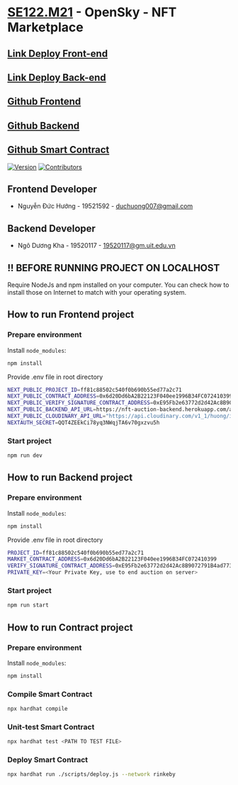 # [SE122.M21][web_link] - OpenSky - NFT Marketplace

## [Link Deploy Front-end][frontend_deploy_link]

## [Link Deploy Back-end][backend_deploy_link]

## [Github Frontend][github_frontend]

## [Github Backend][github_backend]

## [Github Smart Contract][github_smart_contract]

[![Version](https://img.shields.io/badge/version-0.0.1-brightgreen)][web_link]
[![Contributors](https://img.shields.io/badge/contributors-2-blue)][web_link]

## Frontend Developer

- Nguyễn Đức Hướng - 19521592 - duchuong007@gmail.com

## Backend Developer

- Ngô Dương Kha - 19520117 - 19520117@gm.uit.edu.vn

[//]: # "LINKS"
[web_link]: https://github.com/huongnguyenduc/nft-auction-documentation
[frontend_deploy_link]: https://nft-auction-uit.vercel.app/
[backend_deploy_link]: https://nft-auction-backend.herokuapp.com/api
[github_frontend]: https://github.com/ngoduongkha/nft-auction
[github_backend]: https://github.com/ngoduongkha/nft-auction-backend
[github_smart_contract]: https://github.com/ngoduongkha/nft-auction-contract

## !! BEFORE RUNNING PROJECT ON LOCALHOST

Require NodeJs and npm installed on your computer. You can check how to install those on Internet to match with your operating system.

## How to run Frontend project

### Prepare environment

Install `node_modules`:

```bash
npm install
```

Provide .env file in root directory

```bash
NEXT_PUBLIC_PROJECT_ID=ff81c88502c540f0b690b55ed77a2c71
NEXT_PUBLIC_CONTRACT_ADDRESS=0x6d20Dd6bA2B22123F040ee1996B34FC072410399
NEXT_PUBLIC_VERIFY_SIGNATURE_CONTRACT_ADDRESS=0xE95Fb2e63772d2d42Ac8B9072791B4ad773352DA
NEXT_PUBLIC_BACKEND_API_URL=https://nft-auction-backend.herokuapp.com/api
NEXT_PUBLIC_CLOUDINARY_API_URL="https://api.cloudinary.com/v1_1/huong/image/upload"
NEXTAUTH_SECRET=QQT4ZEEkCi78yq3NWqjTA6v70gxzvu5h
```

### Start project

```bash
npm run dev
```

## How to run Backend project

### Prepare environment

Install `node_modules`:

```bash
npm install
```

Provide .env file in root directory

```bash
PROJECT_ID=ff81c88502c540f0b690b55ed77a2c71
MARKET_CONTRACT_ADDRESS=0x6d20Dd6bA2B22123F040ee1996B34FC072410399
VERIFY_SIGNATURE_CONTRACT_ADDRESS=0xE95Fb2e63772d2d42Ac8B9072791B4ad773352DA
PRIVATE_KEY=<Your Private Key, use to end auction on server>
```

### Start project

```bash
npm run start
```

## How to run Contract project

### Prepare environment

Install `node_modules`:

```bash
npm install
```

### Compile Smart Contract

```bash
npx hardhat compile
```

### Unit-test Smart Contract

```bash
npx hardhat test <PATH TO TEST FILE>
```

### Deploy Smart Contract

```bash
npx hardhat run ./scripts/deploy.js --network rinkeby
```
